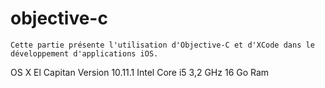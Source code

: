 # objective-c
```
Cette partie présente l'utilisation d'Objective-C et d'XCode dans le développement d'applications iOS.
```
   OS X El Capitan
   Version 10.11.1
   Intel Core i5 3,2 GHz
   16 Go Ram
